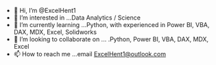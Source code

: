 - 👋 Hi, I’m @ExcelHent1
- 👀 I’m interested in ...Data Analytics / Science
- 🌱 I’m currently learning ...Python,  with experienced in Power BI, VBA, DAX, MDX, Excel, Solidworks
- 💞️ I’m looking to collaborate on ... .Python,  Power BI, VBA, DAX, MDX, Excel
- 📫 How to reach me ...email ExcelHent1@outlook.com

<!---
ExcelHent1/ExcelHent1 is a ✨ special ✨ repository because its `README.md` (this file) appears on your GitHub profile.
You can click the Preview link to take a look at your changes.
--->
